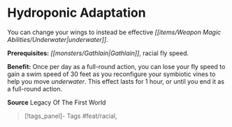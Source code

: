 ﻿---
cssclass: [feats]

---
# Hydroponic Adaptation

You can change your wings to instead be effective _[[items/Weapon Magic Abilities/Underwater|underwater]]_.

**Prerequisites:** _[[monsters/Gathlain|Gathlain]]_, racial fly speed.

**Benefit:** Once per day as a full-round action, you can lose your fly speed to gain a swim speed of 30 feet as you reconfigure your symbiotic vines to help you move _underwater_. This effect lasts for 1 hour, or until you end it as a full-round action.

**Source** Legacy Of The First World
>[!tags_panel]- Tags
> #feat/racial, 